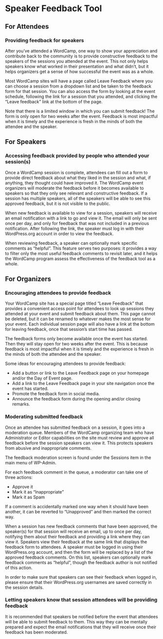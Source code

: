 # Speaker Feedback Tool

## For Attendees

### Providing feedback for speakers

After you’ve attended a WordCamp, one way to show your appreciation and contribute back to the community is to provide constructive feedback to the speakers of the sessions you attended at the event. This not only helps speakers know what worked in their presentation and what didn’t, but it helps organizers get a sense of how successful the event was as a whole.

Most WordCamp sites will have a page called Leave Feedback where you can choose a session from a dropdown list and be taken to the feedback form for that session. You can also access the form by looking at the event schedule, following the link for a session that you attended, and clicking the “Leave feedback” link at the bottom of the page.

Note that there is a limited window in which you can submit feedback! The form is only open for two weeks after the event. Feedback is most impactful when it is timely and the experience is fresh in the minds of both the attendee and the speaker.

## For Speakers

### Accessing feedback provided by people who attended your session(s)

Once a WordCamp session is complete, attendees can fill out a form to provide direct feedback about what they liked in the session and what, if anything, they thought could have improved it. The WordCamp event organizers will moderate the feedback before it becomes available to speakers so that they only see relevant and constructive feedback. If a session has multiple speakers, all of the speakers will be able to see this approved feedback, but it is not visible to the public.

When new feedback is available to view for a session, speakers will receive an email notification with a link to go and view it. The email will only be sent once per day, and only for feedback that was not included in a previous notification. After following the link, the speaker must log in with their WordPress.org account in order to view the feedback.

When reviewing feedback, a speaker can optionally mark specific comments as “helpful”. This feature serves two purposes: it provides a way to filter only the most useful feedback comments to revisit later, and it helps the WordCamp program assess the effectiveness of the feedback tool as a whole.

## For Organizers

### Encouraging attendees to provide feedback

Your WordCamp site has a special page titled “Leave Feedback” that provides a convenient access point for attendees to look up sessions they attended at your event and submit feedback about them. This page cannot be deleted, but it can be renamed to whatever makes the most sense for your event. Each individual session page will also have a link at the bottom for leaving feedback, once that session’s start time has passed.

The feedback forms only become available once the event has started. Then they will stay open for two weeks after the event. This is because feedback is most impactful when it is timely and the experience is fresh in the minds of both the attendee and the speaker.

Some ideas for encouraging attendees to provide feedback:

*   Add a button or link to the Leave Feedback page on your homepage and/or the Day of Event page.
*   Add a link to the Leave Feedback page in your site navigation once the event has started.
*   Promote the feedback form in social media.
*   Announce the feedback form during the opening and/or closing remarks.

### Moderating submitted feedback

Once an attendee has submitted feedback on a session, it goes into a moderation queue. Members of the WordCamp organizing team who have Administrator or Editor capabilities on the site must review and approve all feedback before the session speakers can view it. This protects speakers from abusive and inappropriate comments.

The feedback moderation screen is found under the Sessions item in the main menu of WP-Admin.

For each feedback comment in the queue, a moderator can take one of three actions:

*   Approve it
*   Mark it as “Inappropriate”
*   Mark it as Spam

If a comment is accidentally marked one way when it should have been another, it can be reverted to “Unapproved” and then marked the correct way.

When a session has new feedback comments that have been approved, the speaker(s) for that session will receive an email, up to once per day, notifying them about their feedback and providing a link where they can view it. Speakers view their feedback at the same link that displays the feedback form to attendees. A speaker must be logged in using their WordPress.org account, and then the form will be replaced by a list of the approved feedback comments. On this list, speakers can optionally mark feedback comments as “helpful”, though the feedback author is not notified of this action.

In order to make sure that speakers can see their feedback when logged in, please ensure that their WordPress.org usernames are saved correctly in the session details.

### Letting speakers know that session attendees will be providing feedback

It is recommended that speakers be notified before the event that attendees will be able to submit feedback to them. This way they can be mentally prepared and expect the email notifications that they will receive once their feedback has been moderated.

<!--
*   [To-do](# "To-do")
-->
